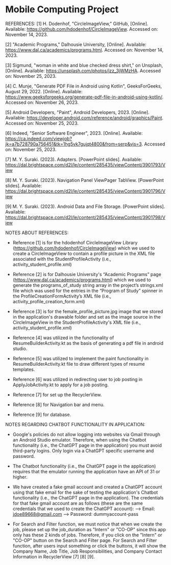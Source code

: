 # Mobile Computing Project

REFERENCES:
[1] H. Dodenhof, "CircleImageView," GitHub, [Online]. Available: https://github.com/hdodenhof/CircleImageView. Accessed on: November 14, 2023.

[2] "Academic Programs," Dalhousie University, [Online]. Available: https://www.dal.ca/academics/programs.html. Accessed on: November 14, 2023.

[3] Sigmund, "woman in white and blue checked dress shirt," on Unsplash, [Online]. Available: https://unsplash.com/photos/jzz_3jWMzHA. Accessed on: November 25, 2023.

[4] C. Munje, "Generate PDF File in Android using Kotlin", GeeksForGeeks, August 29, 2022. [Online]. Available: https://www.geeksforgeeks.org/generate-pdf-file-in-android-using-kotlin/. Accessed on: November 26, 2023.

[5] Android Developers, "Paint", Android Developers, 2023. [Online]. Available: https://developer.android.com/reference/android/graphics/Paint. Accessed on: November 25, 2023.

[6] Indeed, "Senior Software Engineer", 2023. [Online]. Available: https://ca.indeed.com/viewjob?jk=a7b728790a756451&tk=1hg5vk7gujqt4800&from=serp&vjs=3. Accessed on: November 25, 2023.

[7] M. Y. Suraki. (2023). Adapters. [PowerPoint slides]. Available: https://dal.brightspace.com/d2l/le/content/285435/viewContent/3901793/View

[8] M. Y. Suraki. (2023). Navigation Panel ViewPager TabView. [PowerPoint slides]. Available: https://dal.brightspace.com/d2l/le/content/285435/viewContent/3901796/View

[9] M. Y. Suraki. (2023). Android Data and File Storage. [PowerPoint slides]. Available: https://dal.brightspace.com/d2l/le/content/285435/viewContent/3901798/View


NOTES ABOUT REFERENCES:
- Reference [1] is for the hdodenhof CircleImageView Library (https://github.com/hdodenhof/CircleImageView) which we used to create a CircleImageView to contain a profile picture in the XML file associated with the StudentProfileActivity (i.e., activity_student_profile.xml)

- Reference [2] is for Dalhousie University's “Academic Programs” page (https://www.dal.ca/academics/programs.html) which we used to generate the programs_of_study string array in the project’s strings.xml file which was used for the entries in the “Program of Study” spinner in the ProfileCreationFormActivity’s XML file (i.e., activity_profile_creation_form.xml) 

- Reference [3] is for the female_profile_picture.jpg image that we stored in the application's drawable folder and set as the image source in the CircleImageView in the StudentProfileActivity's XML file (i.e., activity_student_profile.xml)

- Reference [4] was utilized in the functionality of ResumeBuilderActivity.kt as the basis of generating a pdf file in android studio.

- Reference [5] was utilized to implement the paint functionality in ResumeBuilderActivity.kt file to draw different types of resume templates.

- Reference [6] was utilized in redirecting user to job posting in ApplyJobActivity.kt to apply for a job posting. 

- Reference [7] for set up the RecyclerView.

- Reference [8] for Navigation bar and menu.

- Reference [9] for database.


NOTES REGARDING CHATBOT FUNCTIONALITY IN APPLICATION:
- Google's policies do not allow logging into websites via Gmail through an Android Studio emulator. Therefore, when using the Chatbot functionality (i.e., the ChatGPT page in the application) you must avoid third-party logins. Only login via a ChatGPT specific username and password.
	
- The Chatbot functionality (i.e., the ChatGPT page in the application) requires that the emulator running the application have an API of 31 or higher.  

- We have created a fake gmail account and created a ChatGPT account using that fake email for the sake of testing the application's Chatbot functionality (i.e., the ChatGPT page in the application). The credentials for that fake gmail account are as follows (these are the same credentials that we used to create the ChatGPT account):
--> Email: jdoe89668@gmail.com 
--> Password: dummyaccount-pass

- For Search and Filter function, we must notice that when we create the job, please set up the job_duration as "Intern" or "CO-OP" since this app only has these 2 kinds of jobs. Therefore, if you click on the "Intern" or "CO-OP" button on the Search and Filter page. For Search and Filter function, after users input something or click the buttons, it will show the Company Name, Job Title, Job Responsibilities, and Company Contact Information in RecyclerView [7] [8] [9].




